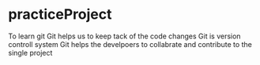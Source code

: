 # practiceProject
To learn git 
Git helps us to keep tack of the code changes
Git is version controll system
Git helps the develpoers to collabrate and contribute to the single project
